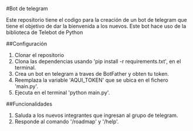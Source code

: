 #Bot de telegram

Este repositorio tiene el codigo para la creación de un bot de telegram que tiene el objetivo
de dar la bienvenida a los nuevos.
Este bot hace uso de la biblioteca de Telebot de Python

##Configuración 

1. Clonar el repositorio
2. Clona las dependencias usando 'pip install -r requirements.txt', en el terminal.
3. Crea un bot en telegram a traves de BotFather y obten tu token.
4. Reemplaza la variable 'AQUI_TOKEN'  que se ubica en el fichero 'main.py'.
5. Ejecuta en el terminal 'python main.py'.

##Funcionalidades

1. Saluda a los nuevos integrantes que ingresan al grupo de telegram.
2. Responde al comando '/roadmap' y '/help'.
